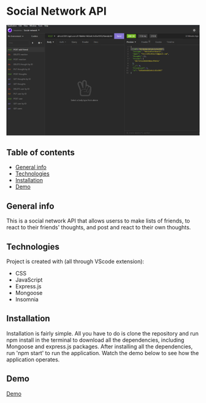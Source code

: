 # Social Network API

![social-network](./images/socialnetwork-sc.png)
## Table of contents
* [General info](#general-info)
* [Technologies](#technologies)
* [Installation](#installation)
* [Demo](#demo)


## General info
This is a social network API that allows userss to make lists of friends, to react to their friends' thoughts, and post and react to their own thoughts.

## Technologies
Project is created with (all through VScode extension):
* CSS
* JavaScript
* Express.js
* Mongoose
* Insomnia

	
## Installation

Installation is fairly simple. All you have to do is clone the repository and run npm install in the terminal to download all the dependencies, including Mongoose and express.js packages. After installing all the dependencies, run 'npm start' to run the application. Watch the demo below to see how the application operates.

## Demo

[Demo](https://watch.screencastify.com/v/Q2EqxufldAmwQ3lgnH57)
